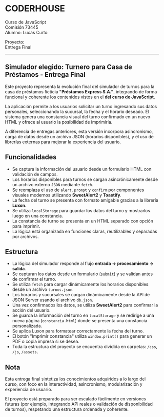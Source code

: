 # CODERHOUSE  
Curso de JavaScript  
Comisión 73445  
Alumno: Lucas Curto  

Proyecto:  
Entrega Final

---

## Simulador elegido: Turnero para Casa de Préstamos - Entrega Final

Este proyecto representa la evolución final del simulador de turnos para la casa de préstamos ficticia **"Préstamos Express S.A."**, integrando de forma funcional y coherente los contenidos vistos en el **del curso de JavaScript**.

La aplicación permite a los usuarios solicitar un turno ingresando sus datos personales, seleccionando la sucursal, la fecha y el horario deseado. El sistema genera una constancia visual del turno confirmado en un nuevo HTML y ofrece al usuario la posibilidad de imprimirla.

A diferencia de entregas anteriores, esta versión incorpora asincronismo, carga de datos desde un archivo JSON (horarios disponibles), y el uso de librerías externas para mejorar la experiencia del usuario.

## Funcionalidades

- Se captura la información del usuario desde un formulario HTML con validación de campos.
- Los horarios disponibles para turnos se cargan asincrónicamente desde un archivo externo `JSON` mediante `fetch`.
- Se reemplaza el uso de `alert`, `prompt` y `confirm` por componentes visuales modernos utilizando **SweetAlert2** y **Toastify**.
- La fecha del turno se presenta con formato amigable gracias a la librería **Luxon**.
- Se utiliza `localStorage` para guardar los datos del turno y mostrarlos luego en una constancia.
- La constancia de turno se presenta en un HTML separado con opción para imprimir.
- La lógica está organizada en funciones claras, reutilizables y separadas por archivos.


## Estructura

- La lógica del simulador responde al flujo **entrada → procesamiento → salida**.
- Se capturan los datos desde un formulario (`submit`) y se validan antes de confirmar el turno.
- Se utiliza `fetch` para cargar dinámicamente los horarios disponibles desde un archivo `turnos.json`.
- Los horarios y sucursales se cargan dinámicamente desde la API de JSON Server usando el archivo `db.json`.
- Una vez confirmados los datos, se utiliza **SweetAlert2** para confirmar la acción del usuario.
- Se guarda la información del turno en `localStorage` y se redirige a una nueva página (`constancia.html`) donde se presenta una constancia personalizada.
- Se aplica Luxon para formatear correctamente la fecha del turno.
- El botón "Imprimir constancia" utiliza `window.print()` para generar un PDF o copia impresa si se desea.
- Toda la estructura del proyecto se encuentra dividida en carpetas: `/css`, `/js`, `/assets`.

## Nota

Esta entrega final sintetiza los conocimientos adquiridos a lo largo del curso, con foco en la interactividad, asincronismo, modularización y experiencia de usuario.

El proyecto está preparado para ser escalado fácilmente en versiones futuras (por ejemplo, integrando API reales o validación de disponibilidad de turnos), respetando una estructura ordenada y coherente.

